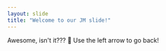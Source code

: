 ```yaml
---
layout: slide
title: "Welcome to our JM slide!"
---
```

Awesome, isn't it??? :tada:
Use the left arrow to go back!
